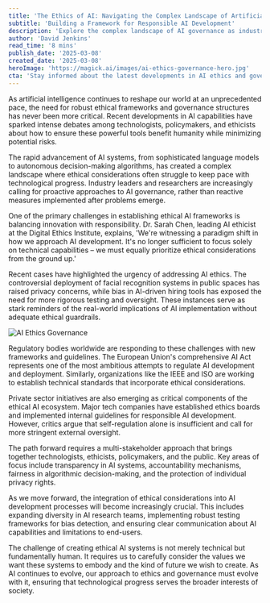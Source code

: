 ```yaml
---
title: 'The Ethics of AI: Navigating the Complex Landscape of Artificial Intelligence Governance'
subtitle: 'Building a Framework for Responsible AI Development'
description: 'Explore the complex landscape of AI governance as industry leaders, researchers, and policymakers work to ensure responsible AI development while balancing innovation with ethical considerations. Learn about regulatory frameworks, multi-stakeholder approaches, and the importance of ethical integration in AI development processes.'
author: 'David Jenkins'
read_time: '8 mins'
publish_date: '2025-03-08'
created_date: '2025-03-08'
heroImage: 'https://magick.ai/images/ai-ethics-governance-hero.jpg'
cta: 'Stay informed about the latest developments in AI ethics and governance. Follow us on LinkedIn for regular updates on this crucial intersection of technology and society.'
---
```


As artificial intelligence continues to reshape our world at an unprecedented pace, the need for robust ethical frameworks and governance structures has never been more critical. Recent developments in AI capabilities have sparked intense debates among technologists, policymakers, and ethicists about how to ensure these powerful tools benefit humanity while minimizing potential risks.

The rapid advancement of AI systems, from sophisticated language models to autonomous decision-making algorithms, has created a complex landscape where ethical considerations often struggle to keep pace with technological progress. Industry leaders and researchers are increasingly calling for proactive approaches to AI governance, rather than reactive measures implemented after problems emerge.

One of the primary challenges in establishing ethical AI frameworks is balancing innovation with responsibility. Dr. Sarah Chen, leading AI ethicist at the Digital Ethics Institute, explains, 'We're witnessing a paradigm shift in how we approach AI development. It's no longer sufficient to focus solely on technical capabilities – we must equally prioritize ethical considerations from the ground up.'

Recent cases have highlighted the urgency of addressing AI ethics. The controversial deployment of facial recognition systems in public spaces has raised privacy concerns, while bias in AI-driven hiring tools has exposed the need for more rigorous testing and oversight. These instances serve as stark reminders of the real-world implications of AI implementation without adequate ethical guardrails.

![AI Ethics Governance](https://i.magick.ai/PIXE/1738406181150_magick_img.webp)

Regulatory bodies worldwide are responding to these challenges with new frameworks and guidelines. The European Union's comprehensive AI Act represents one of the most ambitious attempts to regulate AI development and deployment. Similarly, organizations like the IEEE and ISO are working to establish technical standards that incorporate ethical considerations.

Private sector initiatives are also emerging as critical components of the ethical AI ecosystem. Major tech companies have established ethics boards and implemented internal guidelines for responsible AI development. However, critics argue that self-regulation alone is insufficient and call for more stringent external oversight.

The path forward requires a multi-stakeholder approach that brings together technologists, ethicists, policymakers, and the public. Key areas of focus include transparency in AI systems, accountability mechanisms, fairness in algorithmic decision-making, and the protection of individual privacy rights.

As we move forward, the integration of ethical considerations into AI development processes will become increasingly crucial. This includes expanding diversity in AI research teams, implementing robust testing frameworks for bias detection, and ensuring clear communication about AI capabilities and limitations to end-users.

The challenge of creating ethical AI systems is not merely technical but fundamentally human. It requires us to carefully consider the values we want these systems to embody and the kind of future we wish to create. As AI continues to evolve, our approach to ethics and governance must evolve with it, ensuring that technological progress serves the broader interests of society.
